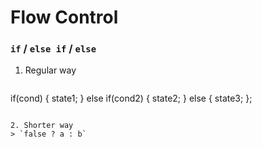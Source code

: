 # Flow Control

### `if` / `else if` / `else`
1. Regular way
>```
if(cond) {
    state1;
} else if(cond2) {
    state2;
} else {
    state3;
};
``` 

2. Shorter way
> `false ? a : b`
